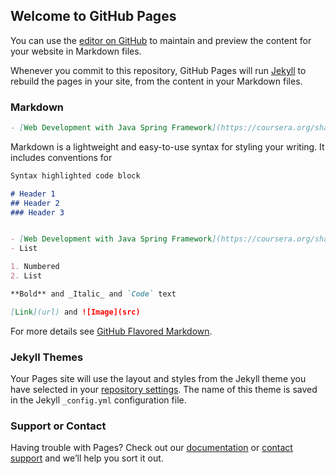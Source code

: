 ## Welcome to GitHub Pages

You can use the [editor on GitHub](https://github.com/TestPortfolio1/TestPortfolio1.github.io/edit/main/README.md) to maintain and preview the content for your website in Markdown files.

Whenever you commit to this repository, GitHub Pages will run [Jekyll](https://jekyllrb.com/) to rebuild the pages in your site, from the content in your Markdown files.

### Markdown

```markdown
- [Web Development with Java Spring Framework](https://coursera.org/share/b5e369c3d4d6e61d35c6642dcd82081c)
```

Markdown is a lightweight and easy-to-use syntax for styling your writing. It includes conventions for

```markdown
Syntax highlighted code block

# Header 1
## Header 2
### Header 3


- [Web Development with Java Spring Framework](https://coursera.org/share/b5e369c3d4d6e61d35c6642dcd82081c)
- List

1. Numbered
2. List

**Bold** and _Italic_ and `Code` text

[Link](url) and ![Image](src)
```

For more details see [GitHub Flavored Markdown](https://guides.github.com/features/mastering-markdown/).

### Jekyll Themes

Your Pages site will use the layout and styles from the Jekyll theme you have selected in your [repository settings](https://github.com/TestPortfolio1/TestPortfolio1.github.io/settings). The name of this theme is saved in the Jekyll `_config.yml` configuration file.

### Support or Contact

Having trouble with Pages? Check out our [documentation](https://docs.github.com/categories/github-pages-basics/) or [contact support](https://support.github.com/contact) and we’ll help you sort it out.
